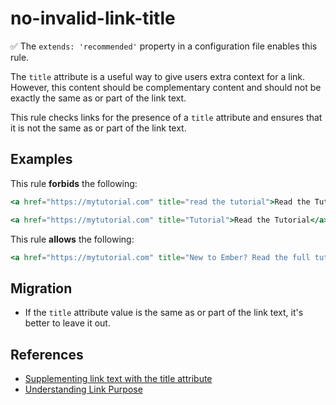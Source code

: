 # no-invalid-link-title

✅ The `extends: 'recommended'` property in a configuration file enables this rule.

The `title` attribute is a useful way to give users extra context for a link. However, this content should be complementary content and should not be exactly the same as or part of the link text.

This rule checks links for the presence of a `title` attribute and ensures that it is not the same as or part of the link text.

## Examples

This rule **forbids** the following:

```hbs
<a href="https://mytutorial.com" title="read the tutorial">Read the Tutorial</a>
```

```hbs
<a href="https://mytutorial.com" title="Tutorial">Read the Tutorial</a>
```

This rule **allows** the following:

```hbs
<a href="https://mytutorial.com" title="New to Ember? Read the full tutorial for the best experience">Read the Tutorial</a>,
```

## Migration

* If the `title` attribute value is the same as or part of the link text, it's better to leave it out.

## References

* [Supplementing link text with the title attribute](https://www.w3.org/TR/WCAG20-TECHS/H33.html)
* [Understanding Link Purpose](https://www.w3.org/TR/UNDERSTANDING-WCAG20/navigation-mechanisms-refs.html)
